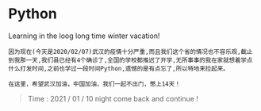 # Python

Learning in the loog long time winter vacation!

    因为现在(今天是2020/02/07)武汉的疫情十分严重,而且我们这个省的情况也不容乐观,截止到我那一天,我们县已经有4个确诊了,全国的学校都推迟了开学,无所事事的我在家就想着学点什么打发时间,之前也学过一段时间Python,遗憾的是有点忘了,所以特地来捡起来。

    在这里，希望武汉加油，中国加油，我们一起不出门，憋上14天！

> Time : 2021 / 01 / 10 night
> come back and continue !